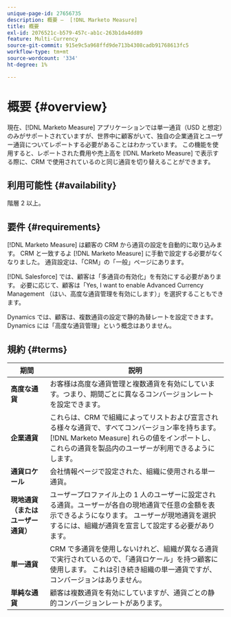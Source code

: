 ```yaml
---
unique-page-id: 27656735
description: 概要 –  [!DNL Marketo Measure]
title: 概要
exl-id: 2076521c-b579-457c-ab1c-263b1da4dd89
feature: Multi-Currency
source-git-commit: 915e9c5a968ffd9de713b4308cadb91768613fc5
workflow-type: tm+mt
source-wordcount: '334'
ht-degree: 1%

---
```


# 概要 {#overview}

現在、[!DNL Marketo Measure] アプリケーションでは単一通貨（USD と想定）のみがサポートされていますが、世界中に顧客がいて、独自の企業通貨とユーザー通貨についてレポートする必要があることはわかっています。 この機能を使用すると、レポートされた費用や売上高を [!DNL Marketo Measure] で表示する際に、CRM で使用されているのと同じ通貨を切り替えることができます。

## 利用可能性 {#availability}

階層 2 以上。

## 要件 {#requirements}

[!DNL Marketo Measure] は顧客の CRM から通貨の設定を自動的に取り込みます。 CRM と一致するよ [!DNL Marketo Measure] に手動で設定する必要がなくなりました。 通貨設定は、「CRM」の「一般」ページにあります。

[!DNL Salesforce] では、顧客は「多通貨の有効化」を有効にする必要があります。 必要に応じて、顧客は「Yes, I want to enable Advanced Currency Management （はい、高度な通貨管理を有効にします）」を選択することもできます。

Dynamics では、顧客は、複数通貨の設定で静的為替レートを設定できます。 Dynamics には「高度な通貨管理」という概念はありません。

## 規約 {#terms}

| **期間** | 説明 |
|---|---|
| **高度な通貨** | お客様は高度な通貨管理と複数通貨を有効にしています。つまり、期間ごとに異なるコンバージョンレートを設定できます。 |
| **企業通貨** | これらは、CRM で組織によってリストおよび宣言される様々な通貨で、すべてコンバージョン率を持ちます。 [!DNL Marketo Measure] れらの値をインポートし、これらの通貨を製品内のユーザーが利用できるようにします。 |
| **通貨ロケール** | 会社情報ページで設定された、組織に使用される単一通貨。 |
| **現地通貨（またはユーザー通貨）** | ユーザープロファイル上の 1 人のユーザーに設定される通貨。ユーザーが各自の現地通貨で任意の金額を表示できるようになります。 ユーザーが現地通貨を選択するには、組織が通貨を宣言して設定する必要があります。 |
| **単一通貨** | CRM で多通貨を使用しないけれど、組織が異なる通貨で実行されているので、「通貨ロケール」を持つ顧客に使用します。 これは引き続き組織の単一通貨ですが、コンバージョンはありません。 |
| **単純な通貨** | 顧客は複数通貨を有効にしていますが、通貨ごとの静的コンバージョンレートがあります。 |
